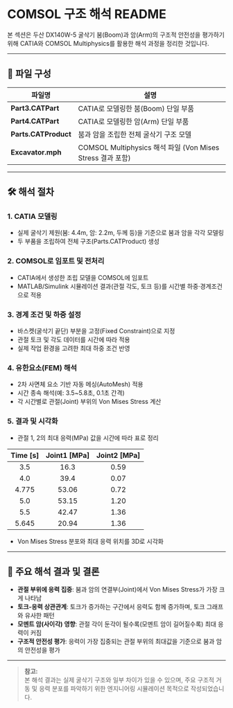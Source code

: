 # COMSOL 구조 해석 README

본 섹션은 두산 DX140W-5 굴삭기 붐(Boom)과 암(Arm)의 구조적 안전성을 평가하기 위해 CATIA와 COMSOL Multiphysics를 활용한 해석 과정을 정리한 것입니다.

---

## 📁 파일 구성

| 파일명               | 설명                                                         |
|----------------------|-------------------------------------------------------------|
| **Part3.CATPart**    | CATIA로 모델링한 붐(Boom) 단일 부품                         |
| **Part4.CATPart**    | CATIA로 모델링한 암(Arm) 단일 부품                          |
| **Parts.CATProduct** | 붐과 암을 조립한 전체 굴삭기 구조 모델                      |
| **Excavator.mph**    | COMSOL Multiphysics 해석 파일 (Von Mises Stress 결과 포함)   |

---

## 🛠️ 해석 절차

### 1. CATIA 모델링
- 실제 굴삭기 제원(붐: 4.4m, 암: 2.2m, 두께 등)을 기준으로 붐과 암을 각각 모델링
- 두 부품을 조립하여 전체 구조(Parts.CATProduct) 생성

### 2. COMSOL로 임포트 및 전처리
- CATIA에서 생성한 조립 모델을 COMSOL에 임포트
- MATLAB/Simulink 시뮬레이션 결과(관절 각도, 토크 등)를 시간별 하중·경계조건으로 적용

### 3. 경계 조건 및 하중 설정
- 바스켓(굴삭기 끝단) 부분을 고정(Fixed Constraint)으로 지정
- 관절 토크 및 각도 데이터를 시간에 따라 적용
- 실제 작업 환경을 고려한 최대 하중 조건 반영

### 4. 유한요소(FEM) 해석
- 2차 사면체 요소 기반 자동 메싱(AutoMesh) 적용
- 시간 종속 해석(예: 3.5~5.8초, 0.1초 간격)
- 각 시간별로 관절(Joint) 부위의 Von Mises Stress 계산

### 5. 결과 및 시각화
- 관절 1, 2의 최대 응력(MPa) 값을 시간에 따라 표로 정리

| Time [s] | Joint1 [MPa] | Joint2 [MPa] |
|:--------:|:------------:|:------------:|
| 3.5      | 16.3         | 0.59         |
| 4.0      | 39.4         | 0.07         |
| 4.775    | 53.06        | 0.72         |
| 5.0      | 53.15        | 1.20         |
| 5.5      | 42.47        | 1.36         |
| 5.645    | 20.94        | 1.36         |

- Von Mises Stress 분포와 최대 응력 위치를 3D로 시각화

---

## 🔎 주요 해석 결과 및 결론

- **관절 부위에 응력 집중**: 붐과 암의 연결부(Joint)에서 Von Mises Stress가 가장 크게 나타남
- **토크-응력 상관관계**: 토크가 증가하는 구간에서 응력도 함께 증가하며, 토크 그래프와 유사한 패턴
- **모멘트 암(사이각) 영향**: 관절 각이 둔각이 될수록(모멘트 암이 길어질수록) 최대 응력이 커짐
- **구조적 안전성 평가**: 응력이 가장 집중되는 관절 부위의 최대값을 기준으로 붐과 암의 안전성을 평가

---

> **참고:**  
> 본 해석 결과는 실제 굴삭기 구조와 일부 차이가 있을 수 있으며, 주요 구조적 거동 및 응력 분포를 파악하기 위한 엔지니어링 시뮬레이션 목적으로 작성되었습니다.
